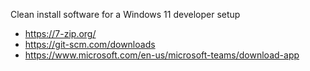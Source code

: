 Clean install software for a Windows 11 developer setup

- https://7-zip.org/
- https://git-scm.com/downloads
- https://www.microsoft.com/en-us/microsoft-teams/download-app
